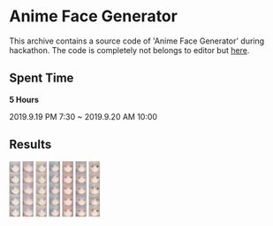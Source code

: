 # Anime Face Generator

This archive contains a source code of 'Anime Face Generator' during hackathon. The code is completely not belongs to editor but [here](https://github.com/sadistic-coder/Sadistic-Ai). 

## Spent Time

**5 Hours**

2019.9.19 PM 7:30 ~ 2019.9.20 AM 10:00

## Results

<img src="/Results/1.png" width="20" height="100" />
<img src="/Results/2.png" width="20" height="100" />
<img src="/Results/3.png" width="20" height="100" />
<img src="/Results/4.png" width="20" height="100" />
<img src="/Results/5.png" width="20" height="100" />
<img src="/Results/6.png" width="20" height="100" />
<img src="/Results/7.png" width="20" height="100" />
